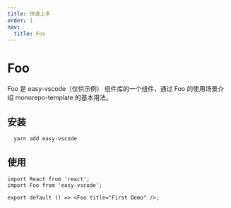 ```yaml
---
title: 快速上手
order: 1
nav:
  title: Foo
---
```


# Foo

Foo 是 easy-vscode（仅供示例） 组件库的一个组件，通过 Foo 的使用场景介绍 monorepo-template 的基本用法。

## 安装

```bash
  yarn add easy-vscode
```

## 使用

```tsx | pure
import React from 'react';
import Foo from 'easy-vscode';

export default () => <Foo title="First Demo" />;
```
